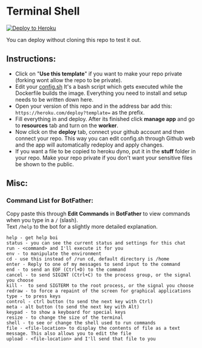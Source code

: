 # Terminal Shell


[![Deploy to Heroku](https://www.herokucdn.com/deploy/button.png)](https://heroku.com/deploy?template=https://github.com/MADEWGN/terminal.git)

You can deploy without cloning this repo to test it out.

## Instructions:
* Click on "<b>Use this template</b>" if you want to make your repo private (forking wont allow the repo to be private).
* Edit your [config.sh](https://github.com/ssnjrthegr8/tg-shellbot-heroku/blob/master/config.sh) It's a bash script which gets executed while the Dockerfile builds the image. Everything you need to install and setup needs to be written down here.
* Open your version of this repo and in the address bar add this: `https://heroku.com/deploy?template=` as the prefix.
* Fill everything in and deploy. After its finished click <b>manage app</b> and go to <b>resources</b> tab and turn on the <b>worker</b>.
* Now click on the <b>deploy</b> tab, connect your github account and then connect your repo. This way you can edit config.sh through Github web and the app will automatically redeploy and apply changes.
* If you want a file to be copied to heroku dyno, put it in the <b>stuff</b> folder in your repo. Make your repo private if you don't want your sensitive files be shown to the public.

## Misc:
### Command List for BotFather:
Copy paste this through <b>Edit Commands</b> in <b>BotFather</b> to view commands when you type in a `/` (slash).<br>
Text `/help` to the bot for a slightly more detailed explanation.
```
help - get help boi
status - you can see the current status and settings for this chat
run - <command> and I'll execute it for you
env - to manipulate the environment
cd - use this instead of /run cd, default directory is /home
enter - Reply to one of my messages to send input to the command
end - to send an EOF (Ctrl+D) to the command
cancel - to send SIGINT (Ctrl+C) to the process group, or the signal you choose
kill -  to send SIGTERM to the root process, or the signal you choose
redraw - to force a repaint of the screen for graphical applications
type - to press keys
control - ctrl button (to send the next key with Ctrl)
meta - alt button (to send the next key with Alt)
keypad - to show a keyboard for special keys
resize - to change the size of the terminal
shell - to see or change the shell used to run commands
file - <file-location> to display the contents of file as a text message. This also allows you to edit the file
upload - <file-location> and I'll send that file to you
```

